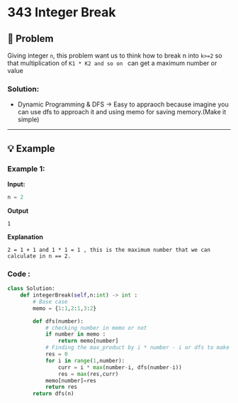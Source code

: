 # 343 Integer Break

## 📝 Problem

Giving integer `n`, this problem want us to think how to break n into `k>=2` so that multiplication of `K1 * K2 and so on ` can get a maximum number or value

### **Solution**:

- Dynamic Programming & DFS -> Easy to appraoch because imagine you can use dfs to approach it and using memo for saving memory.(Make it simple)

---

## 💡 Example

### **Example 1**:

**Input:**

```python
n = 2
```

**Output**

```
1
```

**Explanation**

```
2 = 1 + 1 and 1 * 1 = 1 , this is the maximum number that we can calculate in n == 2.
```

### **Code** :

```python
class Solution:
    def integerBreak(self,n:int) -> int :
        # Base case
        memo = {1:1,2:1,3:2}

        def dfs(number):
            # checking number in memo or not
            if number in memo :
                return memo[number]
            # Finding the max_product by i * number - i or dfs to make i * a * b and so on
            res = 0
            for i in range(1,number):
                curr = i * max(number-i, dfs(number-i))
                res = max(res,curr)
            memo[number]=res
            return res
        return dfs(n)
```